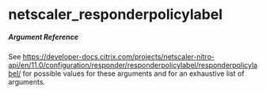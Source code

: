 # netscaler_responderpolicylabel

##### Argument Reference

See https://developer-docs.citrix.com/projects/netscaler-nitro-api/en/11.0/configuration/responder/responderpolicylabel/responderpolicylabel/ for possible values for these arguments and for an exhaustive list of arguments.


